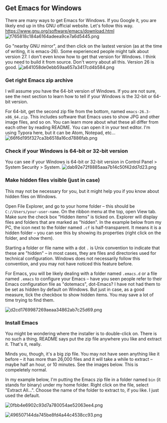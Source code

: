 ## Get Emacs for Windows
There are many ways to get Emacs for Windows. If you Google it, you are likely end up in tihs GNU official website.
Let's follow this way.
https://www.gnu.org/software/emacs/download.html
![f765818c184a6164adeea9ce7a6d5445.png](images/f765818c184a6164adeea9ce7a6d5445.png)

Go "nearby GNU mirror", and then click on the lastest version (as at the time of writing, it is emacs-26).
Some experienced people might talk about version 27. I don't even know how to get that version for Windows. I think you need to build it from source. Don't worry about all this. Version 26 is good. 
![a641058de0ebb59aa657a3417cd4b584.png](images/a641058de0ebb59aa657a3417cd4b584.png)


### Get right Emacs zip archive
I will assume you have the 64-bit version of Windows. If you are not sure, see the next section to learn how to tell if your Windows is the 32-bit or 64-bit version. 

For 64-bit, get the second zip file from the bottom, named `emacs-26.3-x86_64.zip`. This includes software that Emacs uses to show JPG and other image files, and so on. You can learn more about what these all differ from each other by reading README. You can open it in your text editor. I'm using Typora here, but it can be Atom, Notepad, etc...
![66f6d195f327ca3b6518a16cd7886fab.png](images/66f6d195f327ca3b6518a16cd7886fab.png)


### Check if your Windows is 64-bit or 32-bit version 
You can see if your Windows is 64-bit or 32-bit version in Control Panel > System Security > System.
![dab92e72f8885aaa7b14c50f42dd7d23.png](images/dab92e72f8885aaa7b14c50f42dd7d23.png)

### Make hidden files visible (just in case)

This may not be necessary for you, but it might help you if you know about hidden files on Windows.

Open File Explorer, and go to your home folder – this should be `C://Users/your-user-name`.
On the ribbon menu at the top, open View tab. Make sure the check box "Hidden items" is ticked on. Explorer will display files and folders that are marked as "hidden". In the example below from my PC, the icon next to the folder named `.cf` is half-transparent. It means it is a hidden folder – you can see this by showing its properties (right click on the folder, and show them).

Starting a folder or file name with a dot `.` is Unix convention to indicate that these are "hidden" – in most cases, they are files and directories used for technical configuration. Windows does not necessarily follow this convention, and you may not have noticed this feature before.

For Emacs, you will be likely dealing with a folder named `.emacs.d` or a file named `.emacs` to configure your Emacs – have you seen people refer to their Emacs configuration file as "dotemacs", dot-Emacs? I have not had them to be set as hidden by default on Windows. But just in case, as a good measure, tick the checkbox to show hidden items. You may save a lot of time trying to find them. 


![d2cd1769987269aeaa34862ab7c25d69.png](images/d2cd1769987269aeaa34862ab7c25d69.png)


### Install Emacs
You might be wondering where the installer is to double-click on. There is no such a thing. README says put the zip file anywhere you like and extract it. That's it, really. 

Minds you, though, it's a big zip file. You may not have seen anything like it before – it has more than 26,000 files and it will take a while to extract – maybe half an hour, or 10 minutes. See the images below. This is compeletely normal.

In my example below, I'm putting the Emacs zip file in a folder named `bin` (it stands for binary) under my home folder. Right click on the file, select "Extract All…". Choose the name of the folder to extract to, if you like. I just used the default. 


![0fbb4e6902c93d7a780054ae52063ee4.png](images/0fbb4e6902c93d7a780054ae52063ee4.png)

![496507144da745be8fd4a44c4538cc93.png](images/496507144da745be8fd4a44c4538cc93.png)


